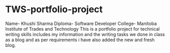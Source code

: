 # TWS-portfolio-project
Name- Khushi Sharma
Diploma- Software Developer
College- Manitoba Institute of Trades and Technology
This is a portfolio project for technical writing skills includes my information and the writing tasks we done in class as a blog and as per requirements i have also added the new and fresh blog.

